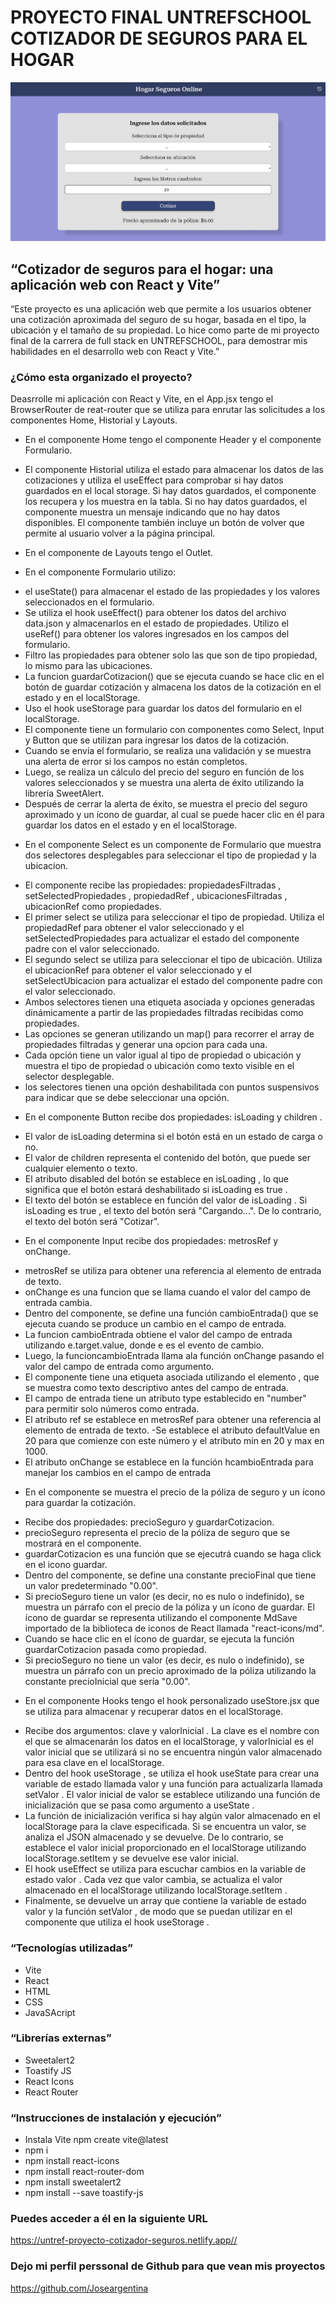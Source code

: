 # PROYECTO FINAL UNTREFSCHOOL COTIZADOR DE SEGUROS PARA EL HOGAR

![Captura de pantalla del encabezado de mi sitio](./public/assets/img/captura-sitio.jpeg)

## “Cotizador de seguros para el hogar: una aplicación web con React y Vite”

“Este proyecto es una aplicación web que permite a los usuarios obtener una cotización aproximada del seguro de su hogar, basada en el tipo, la ubicación y el tamaño de su propiedad. Lo hice como parte de mi proyecto final de la carrera de full stack en UNTREFSCHOOL, para demostrar mis habilidades en el desarrollo web con React y Vite.”

### ¿Cómo esta organizado el proyecto?

Deasrrolle mi aplicación con React y Vite, en el App.jsx tengo el BrowserRouter de reat-router que se utiliza para enrutar las solicitudes a los componentes Home, Historial y Layouts.

- En el componente Home tengo el componente Header y el componente Formulario.
- El componente Historial utiliza el estado para almacenar los datos de las cotizaciones y utiliza el useEffect para comprobar si hay datos guardados en el local storage. Si hay datos guardados, el componente los recupera y los muestra en la tabla. Si no hay datos guardados, el componente muestra un mensaje indicando que no hay datos disponibles. El componente también incluye un botón de volver que permite al usuario volver a la página principal.
- En el componente de Layouts tengo el Outlet.

- En el componente Formulario utilizo:

* el useState() para almacenar el estado de las propiedades y los valores seleccionados en el formulario.
* Se utiliza el hook useEffect() para obtener los datos del archivo data.json y almacenarlos en el estado de propiedades.
  Utilizo el useRef() para obtener los valores ingresados en los campos del formulario.
* Filtro las propiedades para obtener solo las que son de tipo propiedad, lo mismo para las ubicaciones.
* La funcion guardarCotizacion() que se ejecuta cuando se hace clic en el botón de guardar cotización y almacena los datos de la cotización en el estado y en el localStorage.
* Uso el hook useStorage para guardar los datos del formulario en el localStorage.
* El componente tiene un formulario con componentes como Select, Input y Button que se utilizan para ingresar los datos de la cotización.
* Cuando se envía el formulario, se realiza una validación y se muestra una alerta de error si los campos no están completos.
* Luego, se realiza un cálculo del precio del seguro en función de los valores seleccionados y se muestra una alerta de éxito utilizando la librería SweetAlert.
* Después de cerrar la alerta de éxito, se muestra el precio del seguro aproximado y un ícono de guardar, al cual se puede hacer clic en él para guardar los datos en el estado y en el localStorage.

- En el componente Select es un componente de Formulario que muestra dos selectores desplegables para seleccionar el tipo de propiedad y la ubicacion.

* El componente recibe las propiedades: propiedadesFiltradas , setSelectedPropiedades , propiedadRef , ubicacionesFiltradas , ubicacionRef como propiedades.
* El primer select se utiliza para seleccionar el tipo de propiedad. Utiliza el propiedadRef para obtener el valor seleccionado y el setSelectedPropiedades para actualizar el estado del componente padre con el valor seleccionado.
* El segundo select se utiliza para seleccionar el tipo de ubicación. Utiliza el ubicacionRef para obtener el valor seleccionado y el setSelectUbicacion para actualizar el estado del componente padre con el valor seleccionado.
* Ambos selectores tienen una etiqueta asociada y opciones generadas dinámicamente a partir de las propiedades filtradas recibidas como propiedades.
* Las opciones se generan utilizando un map() para recorrer el array de propiedades filtradas y generar una opcion para cada una.
* Cada opción tiene un valor igual al tipo de propiedad o ubicación y muestra el tipo de propiedad o ubicación como texto visible en el selector desplegable.
* los selectores tienen una opción deshabilitada con puntos suspensivos para indicar que se debe seleccionar una opción.

- En el componente Button recibe dos propiedades: isLoading y children .

* El valor de isLoading determina si el botón está en un estado de carga o no.
* El valor de children representa el contenido del botón, que puede ser cualquier elemento o texto.
* El atributo disabled del botón se establece en isLoading , lo que significa que el botón estará deshabilitado si isLoading es true .
* El texto del botón se establece en función del valor de isLoading . Si isLoading es true , el texto del botón será "Cargando...". De lo contrario, el texto del botón será "Cotizar".

- En el componente Input recibe dos propiedades: metrosRef y onChange.

* metrosRef se utiliza para obtener una referencia al elemento de entrada de texto.
* onChange es una funcion que se llama cuando el valor del campo de entrada cambia.
* Dentro del componente, se define una función cambioEntrada() que se ejecuta cuando se produce un cambio en el campo de entrada.
* La funcion cambioEntrada obtiene el valor del campo de entrada utilizando e.target.value, donde e es el evento de cambio.
* Luego, la funcioncambioEntrada llama ala función onChange pasando el valor del campo de entrada como argumento.
* El componente tiene una etiqueta asociada utilizando el elemento <label>, que se muestra como texto descriptivo antes del campo de entrada.
* El campo de entrada tiene un atributo type establecido en "number" para permitir solo números como entrada.
* El atributo ref se establece en metrosRef para obtener una referencia al elemento de entrada de texto.
  -Se establece el atributo defaultValue en 20 para que comienze con este número y el atributo min en 20 y max en 1000.
* El atributo onChange se establece en la función hcambioEntrada para manejar los cambios en el campo de entrada

- En el componente se muestra el precio de la póliza de seguro y un ícono para guardar la cotización.

* Recibe dos propiedades: precioSeguro y guardarCotizacion.
* precioSeguro representa el precio de la póliza de seguro que se mostrará en el componente.
* guardarCotizacion es una función que se ejecutrá cuando se haga click en el icono guardar.
* Dentro del componente, se define una constante precioFinal que tiene un valor predeterminado "0.00".
* Si precioSeguro tiene un valor (es decir, no es nulo o indefinido), se muestra un párrafo con el precio de la póliza y un ícono de guardar.
  El ícono de guardar se representa utilizando el componente MdSave importado de la biblioteca de iconos de React llamada "react-icons/md".
* Cuando se hace clic en el ícono de guardar, se ejecuta la función guardarCotizacion pasada como propiedad.
* Si precioSeguro no tiene un valor (es decir, es nulo o indefinido), se muestra un párrafo con un precio aproximado de la póliza utilizando la constante precioInicial que sería "0.00".

- En el componente Hooks tengo el hook personalizado useStore.jsx que se utiliza para almacenar y recuperar datos en el localStorage.

* Recibe dos argumentos: clave y valorInicial . La clave es el nombre con el que se almacenarán los datos en el localStorage, y valorInicial es el valor inicial que se utilizará si no se encuentra ningún valor almacenado para esa clave en el localStorage.
* Dentro del hook useStorage , se utiliza el hook useState para crear una variable de estado llamada valor y una función para actualizarla llamada setValor . El valor inicial de valor se establece utilizando una función de inicialización que se pasa como argumento a useState .
* La función de inicialización verifica si hay algún valor almacenado en el localStorage para la clave especificada. Si se encuentra un valor, se analiza el JSON almacenado y se devuelve. De lo contrario, se establece el valor inicial proporcionado en el localStorage utilizando localStorage.setItem y se devuelve ese valor inicial.
* El hook useEffect se utiliza para escuchar cambios en la variable de estado valor . Cada vez que valor cambia, se actualiza el valor almacenado en el localStorage utilizando localStorage.setItem .
* Finalmente, se devuelve un array que contiene la variable de estado valor y la función setValor , de modo que se puedan utilizar en el componente que utiliza el hook useStorage .

### “Tecnologías utilizadas”

- Vite
- React
- HTML
- CSS
- JavaSAcript

### “Librerías externas”

- Sweetalert2
- Toastify JS
- React Icons
- React Router

### “Instrucciones de instalación y ejecución”

- Instala Vite npm create vite@latest
- npm i
- npm install react-icons
- npm install react-router-dom
- npm install sweetalert2
- npm install --save toastify-js

### Puedes acceder a él en la siguiente URL

https://untref-proyecto-cotizador-seguros.netlify.app//

### Dejo mi perfil perssonal de Github para que vean mis proyectos

https://github.com/Joseargentina
